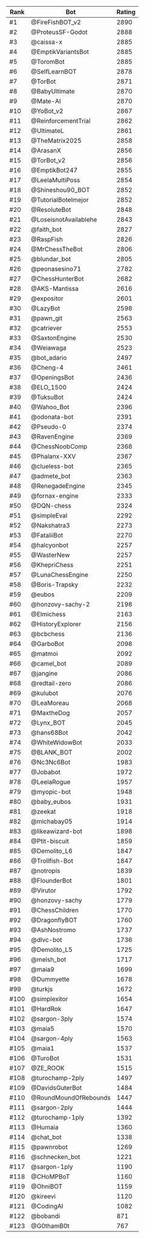 Rank|Bot|Rating
---|---|---
#1|@FireFishBOT_v2|2890
#2|@ProteusSF-Godot|2888
#3|@caissa-x|2885
#4|@EmptikVariantsBot|2885
#5|@ToromBot|2885
#6|@SelfLearnBOT|2878
#7|@TorBot|2871
#8|@BabyUltimate|2870
#9|@Mate-AI|2870
#10|@YoBot_v2|2867
#11|@ReinforcementTrial|2862
#12|@UltimateL|2861
#13|@TheMatrix2025|2858
#14|@ArasanX|2856
#15|@TorBot_v2|2856
#16|@EmptikBot247|2855
#17|@LeelaMultiPoss|2854
#18|@Shineshou90_BOT|2852
#19|@TutorialBotelmejor|2852
#20|@ResoluteBot|2848
#21|@LoseisnotAvailablehe|2843
#22|@faith_bot|2827
#23|@RaspFish|2826
#24|@MrChessTheBot|2806
#25|@blundar_bot|2805
#26|@peonasesino71|2782
#27|@ChessHunterBot|2682
#28|@AKS-Mantissa|2616
#29|@expositor|2601
#30|@LazyBot|2598
#31|@pawn_git|2563
#32|@catriever|2553
#33|@SaxtonEngine|2530
#34|@Weiawaga|2523
#35|@bot_adario|2497
#36|@Cheng-4|2461
#37|@OpeningsBot|2436
#38|@ELO_1500|2424
#39|@TuksuBot|2424
#40|@Wahoo_Bot|2396
#41|@odonata-bot|2391
#42|@Pseudo-0|2374
#43|@RavenEngine|2369
#44|@ChessNoobComp|2368
#45|@Phalanx-XXV|2367
#46|@clueless-bot|2365
#47|@admete_bot|2363
#48|@RenegadeEngine|2345
#49|@fornax-engine|2333
#50|@DQN-chess|2324
#51|@simpleEval|2292
#52|@Nakshatra3|2273
#53|@FataliiBot|2270
#54|@halcyonbot|2257
#55|@WasterNew|2257
#56|@KhepriChess|2251
#57|@LunaChessEngine|2250
#58|@Boris-Trapsky|2232
#59|@eubos|2209
#60|@honzovy-sachy-2|2198
#61|@Elmichess|2163
#62|@HistoryExplorer|2156
#63|@bcbchess|2136
#64|@GarboBot|2098
#65|@matmoi|2092
#66|@camel_bot|2089
#67|@jangine|2086
#68|@redtail-zero|2086
#69|@kulubot|2076
#70|@LeaMoreau|2068
#71|@MaxtheDog|2057
#72|@Lynx_BOT|2045
#73|@hans68Bot|2042
#74|@WhiteWidowBot|2033
#75|@BLANK_BOT|2002
#76|@Nc3Nc6Bot|1983
#77|@Jobabot|1972
#78|@LeelaRogue|1957
#79|@myopic-bot|1948
#80|@baby_eubos|1931
#81|@zeekat|1918
#82|@michabay05|1914
#83|@likeawizard-bot|1898
#84|@Ptit-biscuit|1859
#85|@Demolito_L6|1847
#86|@Trollfish-Bot|1847
#87|@notropis|1839
#88|@FlounderBot|1801
#89|@Virutor|1792
#90|@honzovy-sachy|1779
#91|@ChessChildren|1770
#92|@DragonflyBOT|1760
#93|@AshNostromo|1737
#94|@dlvc-bot|1736
#95|@Demolito_L5|1725
#96|@melsh_bot|1717
#97|@maia9|1699
#98|@Dummyette|1678
#99|@turkjs|1672
#100|@simplexitor|1654
#101|@HardRok|1647
#102|@sargon-3ply|1574
#103|@maia5|1570
#104|@sargon-4ply|1563
#105|@maia1|1537
#106|@TuroBot|1531
#107|@ZE_ROOK|1515
#108|@turochamp-2ply|1497
#109|@DavidsGuterBot|1484
#110|@RoundMoundOfRebounds|1447
#111|@sargon-2ply|1444
#112|@turochamp-1ply|1392
#113|@Humaia|1360
#114|@chat_bot|1338
#115|@pawnrobot|1269
#116|@schnecken_bot|1221
#117|@sargon-1ply|1190
#118|@CHoMPBoT|1160
#119|@OhniBOT|1159
#120|@kireevi|1120
#121|@CodingAI|1082
#122|@bobandi|871
#123|@G0thamB0t|767
